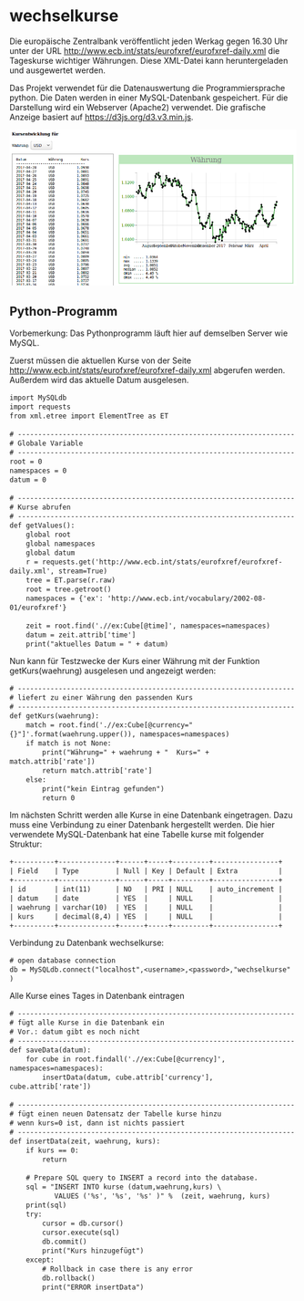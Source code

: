 # wechselkurse

Die europäische Zentralbank veröffentlicht jeden Werkag gegen 16.30 Uhr unter der URL http://www.ecb.int/stats/eurofxref/eurofxref-daily.xml die Tageskurse wichtiger Währungen. Diese XML-Datei kann heruntergeladen und ausgewertet werden.

Das Projekt verwendet für die Datenauswertung die Programmiersprache python. Die Daten werden in einer MySQL-Datenbank gespeichert. Für die Darstellung wird ein Webserver (Apache2) verwendet. Die grafische Anzeige basiert auf https://d3js.org/d3.v3.min.js. 

![Beispielausgabe](img/kursentwicklung.png)

## Python-Programm

Vorbemerkung: Das Pythonprogramm läuft hier auf demselben Server wie MySQL. 

Zuerst müssen die aktuellen Kurse von der Seite http://www.ecb.int/stats/eurofxref/eurofxref-daily.xml abgerufen werden. Außerdem wird das aktuelle Datum ausgelesen.

```
import MySQLdb
import requests
from xml.etree import ElementTree as ET

# --------------------------------------------------------------------
# Globale Variable
# --------------------------------------------------------------------
root = 0
namespaces = 0
datum = 0

# --------------------------------------------------------------------
# Kurse abrufen
# --------------------------------------------------------------------
def getValues():
    global root
    global namespaces
    global datum
    r = requests.get('http://www.ecb.int/stats/eurofxref/eurofxref-daily.xml', stream=True)
    tree = ET.parse(r.raw)
    root = tree.getroot()
    namespaces = {'ex': 'http://www.ecb.int/vocabulary/2002-08-01/eurofxref'}

    zeit = root.find('.//ex:Cube[@time]', namespaces=namespaces)
    datum = zeit.attrib['time']
    print("aktuelles Datum = " + datum)
```

Nun kann für Testzwecke der Kurs einer Währung mit der Funktion getKurs(waehrung) ausgelesen und angezeigt werden:
```
# --------------------------------------------------------------------
# liefert zu einer Währung den passenden Kurs
# --------------------------------------------------------------------
def getKurs(waehrung):
    match = root.find('.//ex:Cube[@currency="{}"]'.format(waehrung.upper()), namespaces=namespaces)
    if match is not None:
        print("Währung=" + waehrung + "  Kurs=" + match.attrib['rate'])
        return match.attrib['rate']
    else:
        print("kein Eintrag gefunden")
        return 0
```

Im nächsten Schritt werden alle Kurse in eine Datenbank eingetragen. Dazu muss eine Verbindung zu einer Datenbank hergestellt werden. Die hier verwendete MySQL-Datenbank hat eine Tabelle kurse mit folgender Struktur:
```
+----------+--------------+------+-----+---------+----------------+
| Field    | Type         | Null | Key | Default | Extra          |
+----------+--------------+------+-----+---------+----------------+
| id       | int(11)      | NO   | PRI | NULL    | auto_increment |
| datum    | date         | YES  |     | NULL    |                |
| waehrung | varchar(10)  | YES  |     | NULL    |                |
| kurs     | decimal(8,4) | YES  |     | NULL    |                |
+----------+--------------+------+-----+---------+----------------+
```

Verbindung zu Datenbank wechselkurse:

```
# open database connection
db = MySQLdb.connect("localhost",<username>,<password>,"wechselkurse" )
```

Alle Kurse eines Tages in Datenbank eintragen 

```
# --------------------------------------------------------------------
# fügt alle Kurse in die Datenbank ein
# Vor.: datum gibt es noch nicht
# --------------------------------------------------------------------
def saveData(datum):
    for cube in root.findall('.//ex:Cube[@currency]', namespaces=namespaces):
        insertData(datum, cube.attrib['currency'], cube.attrib['rate'])

# --------------------------------------------------------------------
# fügt einen neuen Datensatz der Tabelle kurse hinzu
# wenn kurs=0 ist, dann ist nichts passiert
# --------------------------------------------------------------------
def insertData(zeit, waehrung, kurs):
    if kurs == 0:
        return

    # Prepare SQL query to INSERT a record into the database.
    sql = "INSERT INTO kurse (datum,waehrung,kurs) \
           VALUES ('%s', '%s', '%s' )" %  (zeit, waehrung, kurs)
    print(sql)
    try:
        cursor = db.cursor()
        cursor.execute(sql)
        db.commit()
        print("Kurs hinzugefügt")
    except:
        # Rollback in case there is any error
        db.rollback()
        print("ERROR insertData")
```

